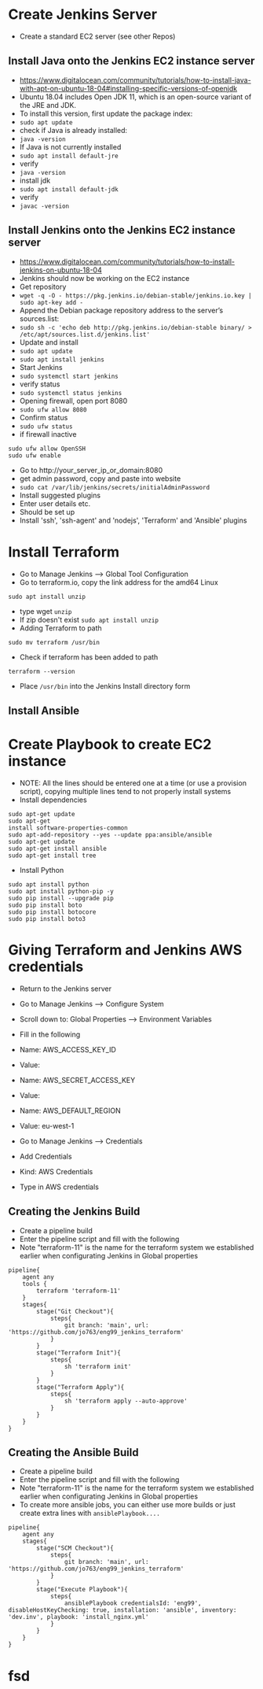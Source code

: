 # Create Jenkins Server
- Create a standard EC2 server (see other Repos)
## Install Java onto the Jenkins EC2 instance server
- https://www.digitalocean.com/community/tutorials/how-to-install-java-with-apt-on-ubuntu-18-04#installing-specific-versions-of-openjdk
- Ubuntu 18.04 includes Open JDK 11, which is an open-source variant of the JRE and JDK.
- To install this version, first update the package index:
- `sudo apt update`
- check if Java is already installed:
- `java -version`
- If Java is not currently installed
- `sudo apt install default-jre`
- verify
- `java -version`
- install jdk
- `sudo apt install default-jdk`
- verify
- `javac -version`
## Install Jenkins onto the Jenkins EC2 instance server
- https://www.digitalocean.com/community/tutorials/how-to-install-jenkins-on-ubuntu-18-04
- Jenkins should now be working on the EC2 instance
- Get repository
- `wget -q -O - https://pkg.jenkins.io/debian-stable/jenkins.io.key | sudo apt-key add -`
- Append the Debian package repository address to the server’s sources.list:
- `sudo sh -c 'echo deb http://pkg.jenkins.io/debian-stable binary/ > /etc/apt/sources.list.d/jenkins.list'`
- Update and install
- `sudo apt update`
- `sudo apt install jenkins`
- Start Jenkins
- `sudo systemctl start jenkins`
- verify status
- `sudo systemctl status jenkins`
- Opening firewall, open port 8080
- `sudo ufw allow 8080`
- Confirm status
- `sudo ufw status`
- if firewall inactive
```
sudo ufw allow OpenSSH
sudo ufw enable
```
- Go to http://your_server_ip_or_domain:8080
- get admin password, copy and paste into website
- `sudo cat /var/lib/jenkins/secrets/initialAdminPassword`
- Install suggested plugins
- Enter user details etc.
- Should be set up
- Install 'ssh', 'ssh-agent' and 'nodejs', 'Terraform' and 'Ansible' plugins

# Install Terraform
- Go to Manage Jenkins --> Global Tool Configuration
- Go to terraform.io, copy the link address for the amd64 Linux
```
sudo apt install unzip
```
- type wget <and paste the link>
`unzip` <name of zipped file>
- If zip doesn't exist
`sudo apt install unzip`
- Adding Terraform to path
```
sudo mv terraform /usr/bin
```
- Check if terraform has been added to path
```
terraform --version
```
- Place `/usr/bin` into the Jenkins Install directory form

## Install Ansible
# Create Playbook to create EC2 instance
- NOTE: All the lines should be entered one at a time (or use a provision script), copying multiple lines tend to not properly install systems
- Install dependencies
```
sudo apt-get update
sudo apt-get
install software-properties-common
sudo apt-add-repository --yes --update ppa:ansible/ansible
sudo apt-get update
sudo apt-get install ansible
sudo apt-get install tree
```
- Install Python
```
sudo apt install python
sudo apt install python-pip -y
sudo pip install --upgrade pip
sudo pip install boto
sudo pip install botocore
sudo pip install boto3
```

# Giving Terraform and Jenkins AWS credentials
- Return to the Jenkins server
- Go to Manage Jenkins --> Configure System
- Scroll down to: Global Properties --> Environment Variables
- Fill in the following

- Name: AWS_ACCESS_KEY_ID
- Value: <AWS ACCESS KEY>

- Name: AWS_SECRET_ACCESS_KEY
- Value: <AWS SECRET KEY>

- Name: AWS_DEFAULT_REGION
- Value: eu-west-1

- Go to Manage Jenkins --> Credentials
- Add Credentials
- Kind: AWS Credentials
- Type in AWS credentials


## Creating the Jenkins Build
- Create a pipeline build
- Enter the pipeline script and fill with the following
- Note "terraform-11" is the name for the terraform system we established earlier when configurating Jenkins in Global properties
```
pipeline{
    agent any
    tools {
        terraform 'terraform-11'
    }
    stages{
        stage("Git Checkout"){
            steps{
                git branch: 'main', url: 'https://github.com/jo763/eng99_jenkins_terraform'
            }
        }
        stage("Terraform Init"){
            steps{
                sh 'terraform init'
            }
        }
        stage("Terraform Apply"){
            steps{
                sh 'terraform apply --auto-approve'
            }
        }
    }
}

```
## Creating the Ansible Build
- Create a pipeline build
- Enter the pipeline script and fill with the following
- Note "terraform-11" is the name for the terraform system we established earlier when configurating Jenkins in Global properties
- To create more ansible jobs, you can either use more builds or just create extra lines with `ansiblePlaybook....`
```
pipeline{
    agent any
    stages{
        stage("SCM Checkout"){
            steps{
                git branch: 'main', url: 'https://github.com/jo763/eng99_jenkins_terraform'
            }
        }
        stage("Execute Playbook"){
            steps{
                ansiblePlaybook credentialsId: 'eng99', disableHostKeyChecking: true, installation: 'ansible', inventory: 'dev.inv', playbook: 'install_nginx.yml'
            }
        }
    }
}
```
# fsd

